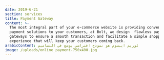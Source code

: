 ```yaml
---
date: 2019-6-21
section: services
title: Payment Gateway
content: >-
  The most integral part of your e-commerce website is providing convenient
  payment solutions to your customers, at Bolt, we design  flawless payment
  gateways to ensure a smooth transaction and facilitate a simple shopping
  experience that will keep your customers coming back.
arabicContent: لوريم ايبسوم هو نموذج افتراضي يوضع في التصاميم
image: /uploads/online_payment-750x400.jpg
---
```


